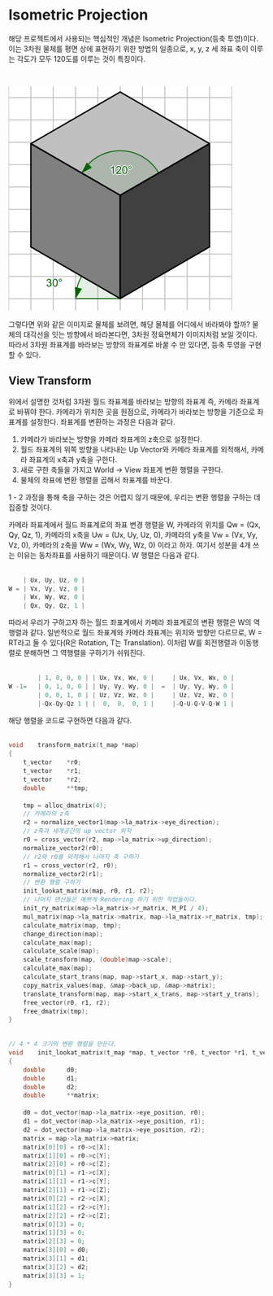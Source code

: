 # Isometric Projection

해당 프로젝트에서 사용되는 핵심적인 개념은 Isometric Projection(등축 투영)이다. 이는 3차원 물체를 평면 상에 표현하기 위한 방법의 일종으로, x, y, z 세 좌표 축이 이루는 각도가 모두 120도를 이루는 것이 특징이다.  

<br>

![Isometric](../images/Isometric.png)

그렇다면 위와 같은 이미지로 물체를 보려면, 해당 물체를 어디에서 바라봐야 할까? 물체의 대각선을 잇는 방향에서 바라본다면, 3차원 정육면체가 이미지처럼 보일 것이다. 따라서 3차원 좌표계를 바라보는 방향의 좌표계로 바꿀 수 만 있다면, 등축 투영을 구현할 수 있다. 

## View Transform
위에서 설명한 것처럼 3차원 월드 좌표계를 바라보는 방향의 좌표계 즉, 카메라 좌표계로 바꿔야 한다. 카메라가 위치한 곳을 원점으로, 카메라가 바라보는 방향을 기준으로 좌표계를 설정한다. 좌표계를 변환하는 과정은 다음과 같다.

1. 카메라가 바라보는 방향을 카메라 좌표계의 z축으로 설정한다. 
2. 월드 좌표계의 위쪽 방향을 나타내는 Up Vector와 카메라 좌표계를 외적해서, 카메라 좌표계의 x축과 y축을 구한다.
3. 새로 구한 축들을 가지고 World -> View 좌표계 변환 행렬을 구한다.
4. 물체의 좌표에 변환 행렬을 곱해서 좌표계를 바꾼다.

1 - 2 과정을 통해 축을 구하는 것은 어렵지 않기 때문에, 우리는 변환 행렬을 구하는 데 집중할 것이다.

카메라 좌표계에서 월드 좌표계로의 좌표 변경 행렬을 W, 카메라의 위치를 Qw = (Qx, Qy, Qz, 1), 카메라의 x축을 Uw = (Ux, Uy, Uz, 0), 카메라의 y축을 Vw = (Vx, Vy, Vz, 0), 카메라의 z축을 Ww = (Wx, Wy, Wz, 0) 이라고 하자. 여기서 성분을 4개 쓰는 이유는 동차좌표를 사용하기 때문이다. W 행렬은 다음과 같다.

```c

    | Ux, Uy, Uz, 0 |
W = | Vx, Vy, Vz, 0 |
    | Wx, Wy, Wz, 0 |
    | Qx, Qy, Qz, 1 |

```

따라서 우리가 구하고자 하는 월드 좌표계에서 카메라 좌표계로의 변환 행렬은 W의 역행렬과 같다.
일반적으로 월드 좌표계와 카메라 좌표계는 위치와 방향만 다르므로, W = RT라고 둘 수 있다(R은 Rotation, T는 Translation). 이처럼 W를 회전행렬과 이동행렬로 분해하면 그 역행렬을 구하기가 쉬워진다.

```c

    	| 1, 0, 0, 0 | | Ux, Vx, Wx, 0 | 	 | Ux, Vx, Wx, 0 |
W -1= 	| 0, 1, 0, 0 | | Uy, Vy, Wy, 0 |  =  | Uy, Vy, Wy, 0 |
    	| 0, 0, 1, 0 | | Uz, Vz, Wz, 0 |     | Uz, Vz, Wz, 0 |
    	|-Qx-Qy-Qz 1 | |  0,  0,  0, 1 |     |-Q·U-Q·V-Q·W 1 |

```

해당 행렬을 코드로 구현하면 다음과 같다.

```c

void	transform_matrix(t_map *map)
{
	t_vector	*r0;
	t_vector	*r1;
	t_vector	*r2;
	double		**tmp;

	tmp = alloc_dmatrix(4);
	// 카메라의 z축
	r2 = normalize_vector1(map->la_matrix->eye_direction);
	// z축과 세계공간의 up vector 외적
	r0 = cross_vector(r2, map->la_matrix->up_direction);
	normalize_vector2(r0);
	// r2와 r0를 외적해서 나머지 축 구하기
	r1 = cross_vector(r2, r0);
	normalize_vector2(r1);
	// 변환 행렬 구하기
	init_lookat_matrix(map, r0, r1, r2);
	// 나머지 연산들은 예쁘게 Rendering 하기 위한 작업들이다.
	init_ry_matrix(map->la_matrix->r_matrix, M_PI / 4);
	mul_matrix(map->la_matrix->matrix, map->la_matrix->r_matrix, tmp);
	calculate_matrix(map, tmp);
	change_direction(map);
	calculate_max(map);
	calculate_scale(map);
	scale_transform(map, (double)map->scale);
	calculate_max(map);
	calculate_start_trans(map, map->start_x, map->start_y);
	copy_matrix_values(map, &map->back_up, &map->matrix);
	translate_transform(map, map->start_x_trans, map->start_y_trans);
	free_vector(r0, r1, r2);
	free_dmatrix(tmp);
}

```

```c

// 4 * 4 크기의 변환 행렬을 만든다.
void	init_lookat_matrix(t_map *map, t_vector *r0, t_vector *r1, t_vector *r2)
{
	double		d0;
	double		d1;
	double		d2;
	double		**matrix;

	d0 = dot_vector(map->la_matrix->eye_position, r0);
	d1 = dot_vector(map->la_matrix->eye_position, r1);
	d2 = dot_vector(map->la_matrix->eye_position, r2);
	matrix = map->la_matrix->matrix;
	matrix[0][0] = r0->c[X];
	matrix[1][0] = r0->c[Y];
	matrix[2][0] = r0->c[Z];
	matrix[0][1] = r1->c[X];
	matrix[1][1] = r1->c[Y];
	matrix[2][1] = r1->c[Z];
	matrix[0][2] = r2->c[X];
	matrix[1][2] = r2->c[Y];
	matrix[2][2] = r2->c[Z];
	matrix[0][3] = 0;
	matrix[1][3] = 0;
	matrix[2][3] = 0;
	matrix[3][0] = d0;
	matrix[3][1] = d1;
	matrix[3][2] = d2;
	matrix[3][3] = 1;
}

```